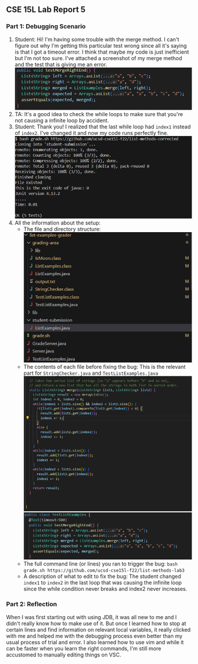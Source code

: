 ## CSE 15L Lab Report 5
### Part 1: Debugging Scenario
1. Student: Hi! I'm having some trouble with the merge method. I can't figure out why I'm getting this particular test wrong since all it's saying is that I got a timeout error. I think that maybe my code is just inefficient but I'm not too sure. I've attached a screenshot of my merge method and the test that is giving me an error.
   ![Image](1.png)
2. TA: It's a good idea to check the while loops to make sure that you're not causing a infinite loop by accident.  
3. Student: Thank you! I realized that the last while loop had `index1` instead of `index2`. I've changed it and now my code runs perfectly fine.
   ![Image](2.png)
5. All the information about the setup: 
    * The file and directory structure:
      ![Image](5.png)
    * The contents of each file before fixing the bug:
      This is the relevant part for `StringChecker.java` and `TestListExamples.java`
      ![Image](3.png) ![Image](4.png)
    * The full command line (or lines) you ran to trigger the bug:
      `bash grade.sh https://github.com/ucsd-cse15l-f22/list-methods-lab3`
    * A description of what to edit to fix the bug:
      The student changed `index1` to `index2` in the last loop that was causing the infinite loop since the while condition never breaks and index2 
      never increases. 

### Part 2: Reflection
When I was first starting out with using JDB, it was all new to me and I didn't really know how to make use of it. But once I learned how to stop at certain lines and find information on relevant local variables, it really clicked with me and helped me with the debugging process even better than my usual process of trial and error. I also learned how to use vim and while it can be faster when you learn the right commands, I'm still more accustomed to manually editing things on VSC. 
